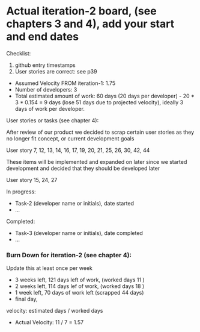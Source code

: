# Actual iteration-2 board, (see chapters 3 and 4), add your start and end dates 

Checklist: 
1. github entry timestamps
2. User stories are correct: see p39

* Assumed Velocity FROM iteration-1: 1.75 
* Number of developers: 3
* Total estimated amount of work: 60 days (20 days per developer) - 20 * 3 * 0.154 = 9 days (lose 51 days due to projected velocity), ideally 3 days of work per developer. 

User stories or tasks (see chapter 4):


After review of our product we decided to scrap certain user stories as they no longer fit concept, or current development goals

User story 7, 12, 13, 14, 16, 17, 19, 20, 21, 25, 26, 30, 42, 44


These items will be implemented and expanded on later since we started development and decided that they should be developed later

User story 15, 24, 27

In progress:
* Task-2 (developer name or initials), date started
* ...

Completed:
* Task-3 (developer name or initials), date completed
* ...

### Burn Down for iteration-2 (see chapter 4):
Update this at least once per week
* 3 weeks left, 121 days left of work, (worked days 11 )
* 2 weeks left, 114 days lef of work, (worked days 18 )
* 1 week left, 70 days of work left (scrapped 44 days)
* final day,

velocity: estimated days / worked days 
* Actual Velocity: 11 / 7 = 1.57